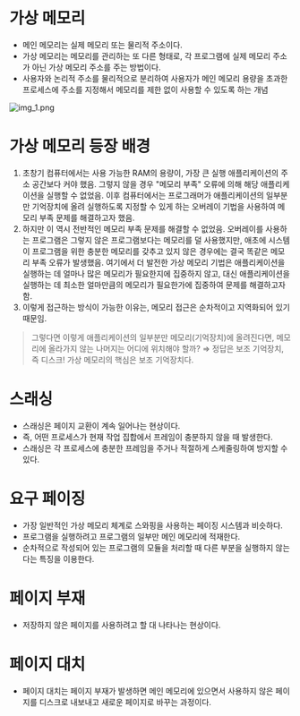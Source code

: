 # 가상 메모리
- 메인 메모리는 실제 메모리 또는 물리적 주소이다.
- 가상 메모리는 메모리를 관리하는 또 다른 형태로, 각 프로그램에 실제 메모리 주소가 아닌 가상 메모리 주소를 주는 방법이다.
- 사용자와 논리적 주소를 물리적으로 분리하여 사용자가 메인 메모리 용량을 초과한 프로세스에 주소를 지정해서 메모리를 제한 없이 사용할 수 있도록 하는 개념

![img_1.png](../../etc/image/OS_IMAGE/img_1.png)


# 가상 메모리 등장 배경
1. 초창기 컴퓨터에서는 사용 가능한 RAM의 용량이, 가장 큰 실행 애플리케이션의 주소 공간보다 커야 했음. 그렇지 않을 경우 "메모리 부족" 오류에 의해 해당 애플리케이션을 실행할 수 없었음.
이후 컴퓨터에서는 프로그래머가 애플리케이션의 일부분만 기억장치에 올려 실행하도록 지정할 수 있게 하는 오버레이 기법을 사용하여 메모리 부족 문제를 해결하고자 했음.
2. 하지만 이 역시 전반적인 메모리 부족 문제를 해결할 수 없었음. 오버레이를 사용하는 프로그램은 그렇지 않은 프로그램보다는 메모리를 덜 사용했지만, 애초에 시스템이 프로그램을 위한 충분한 메모리를 갖추고 있지 않은 경우에는 결국 똑같은 메모리 부족 오류가 발생했음.
여기에서 더 발전한 가상 메모리 기법은 애플리케이션을 실행하는 데 얼마나 많은 메모리가 필요한지에 집중하지 않고, 대신 애플리케이션을 실행하는 데 최소한 얼마만큼의 메모리가 필요한가에 집중하여 문제를 해결하고자 함.
3. 이렇게 접근하는 방식이 가능한 이유는, 메모리 접근은 순차적이고 지역화되어 있기 때문임.

 > 그렇다면 이렇게 애플리케이션의 일부분만 메모리(기억장치)에 올려진다면, 메모리에 올라가지 않는 나머지는 어디에 위치해야 할까? ⇒ 정답은 보조 기억장치, 즉 디스크!
가상 메모리의 핵심은 보조 기억장치다.


# 스래싱
- 스래싱은 페이지 교환이 계속 일어나는 현상이다. 
- 즉, 어떤 프로세스가 현재 작업 집합에서 프레임이 충분하지 않을 때 발생한다.
- 스래싱은 각 프로세스에 충분한 프레임을 주거나 적절하게 스케줄링하여 방지할 수 있다.


# 요구 페이징
- 가장 일반적인 가상 메모리 체계로 스와핑을 사용하는 페이징 시스템과 비슷하다.
- 프로그램을 실행하려고 프로그램의 일부만 메인 메모리에 적재한다.
- 순차적으로 작성되어 있는 프로그램의 모듈을 처리할 때 다른 부분을 실행하지 않는다는 특징을 이용한다.


# 페이지 부재
- 저장하지 않은 페이지를 사용하려고 할 대 나타나는 현상이다.


# 페이지 대치
- 페이지 대치는 페이지 부재가 발생하면 메인 메모리에 있으면서 사용하지 않은 페이지를 디스크로 내보내고 새로운 페이지로 바꾸는 과정이다.
